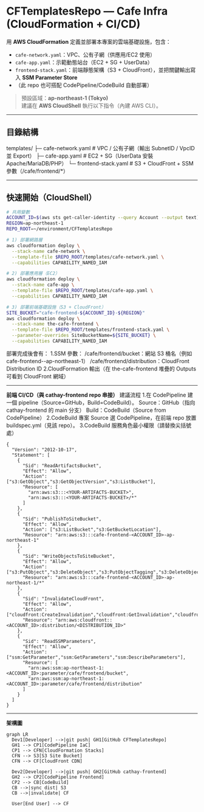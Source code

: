 # CFTemplatesRepo — Cafe Infra (CloudFormation + CI/CD)

用 **AWS CloudFormation** 定義並部署本專案的雲端基礎設施，包含：
- `cafe-network.yaml`：VPC、公有子網（供應用/EC2 使用）
- `cafe-app.yaml`：示範動態站台（EC2 + SG + UserData）
- `frontend-stack.yaml`：前端靜態架構（S3 + CloudFront），並把關鍵輸出寫入 **SSM Parameter Store**
- （此 repo 也可搭配 CodePipeline/CodeBuild 自動部署）

> 預設區域：**ap-northeast-1 (Tokyo)**  
> 建議在 **AWS CloudShell** 執行以下指令（內建 AWS CLI）。

---

## 目錄結構
templates/
├─ cafe-network.yaml # VPC / 公有子網（輸出 SubnetID / VpcID 並 Export）
├─ cafe-app.yaml # EC2 + SG（UserData 安裝 Apache/MariaDB/PHP）
└─ frontend-stack.yaml # S3 + CloudFront + SSM 參數（/cafe/frontend/*）

---

## 快速開始（CloudShell）

```bash
# 共用變數
ACCOUNT_ID=$(aws sts get-caller-identity --query Account --output text)
REGION=ap-northeast-1
REPO_ROOT=~/environment/CFTemplatesRepo

# 1) 部署網路層
aws cloudformation deploy \
  --stack-name cafe-network \
  --template-file $REPO_ROOT/templates/cafe-network.yaml \
  --capabilities CAPABILITY_NAMED_IAM

# 2) 部署應用層（EC2）
aws cloudformation deploy \
  --stack-name cafe-app \
  --template-file $REPO_ROOT/templates/cafe-app.yaml \
  --capabilities CAPABILITY_NAMED_IAM

# 3) 部署前端基礎設施（S3 + CloudFront）
SITE_BUCKET="cafe-frontend-${ACCOUNT_ID}-${REGION}"
aws cloudformation deploy \
  --stack-name the-cafe-frontend \
  --template-file $REPO_ROOT/templates/frontend-stack.yaml \
  --parameter-overrides SiteBucketName=${SITE_BUCKET} \
  --capabilities CAPABILITY_NAMED_IAM
```

部署完成後會有：
1.SSM 參數：
/cafe/frontend/bucket：網站 S3 桶名（例如 cafe-frontend-<acct>-ap-northeast-1）
/cafe/frontend/distribution：CloudFront Distribution ID
2.CloudFormation 輸出（在 the-cafe-frontend 堆疊的 Outputs 可看到 CloudFront 網域）

---

**前端 CI/CD（與 cathay-frontend repo 串接）**
建議流程
1.在 CodePipeline 建一個 pipeline（Source=GitHub，Build=CodeBuild）。
Source：GitHub（指向 cathay-frontend 的 main 分支）
Build：CodeBuild（Source from CodePipeline）
2.CodeBuild 專案 Source 選 CodePipeline，在前端 repo 放置 buildspec.yml（見該 repo）。
3.CodeBuild 服務角色最小權限（請替換尖括號處）
```
{
  "Version": "2012-10-17",
  "Statement": [
    {
      "Sid": "ReadArtifactsBucket",
      "Effect": "Allow",
      "Action": ["s3:GetObject","s3:GetObjectVersion","s3:ListBucket"],
      "Resource": [
        "arn:aws:s3:::<YOUR-ARTIFACTS-BUCKET>",
        "arn:aws:s3:::<YOUR-ARTIFACTS-BUCKET>/*"
      ]
    },
    {
      "Sid": "PublishToSiteBucket",
      "Effect": "Allow",
      "Action": ["s3:ListBucket","s3:GetBucketLocation"],
      "Resource": "arn:aws:s3:::cafe-frontend-<ACCOUNT_ID>-ap-northeast-1"
    },
    {
      "Sid": "WriteObjectsToSiteBucket",
      "Effect": "Allow",
      "Action": ["s3:PutObject","s3:DeleteObject","s3:PutObjectTagging","s3:DeleteObjectTagging"],
      "Resource": "arn:aws:s3:::cafe-frontend-<ACCOUNT_ID>-ap-northeast-1/*"
    },
    {
      "Sid": "InvalidateCloudFront",
      "Effect": "Allow",
      "Action": ["cloudfront:CreateInvalidation","cloudfront:GetInvalidation","cloudfront:ListInvalidations"],
      "Resource": "arn:aws:cloudfront::<ACCOUNT_ID>:distribution/<DISTRIBUTION_ID>"
    },
    {
      "Sid": "ReadSSMParameters",
      "Effect": "Allow",
      "Action": ["ssm:GetParameter","ssm:GetParameters","ssm:DescribeParameters"],
      "Resource": [
        "arn:aws:ssm:ap-northeast-1:<ACCOUNT_ID>:parameter/cafe/frontend/bucket",
        "arn:aws:ssm:ap-northeast-1:<ACCOUNT_ID>:parameter/cafe/frontend/distribution"
      ]
    }
  ]
}

```

---

**架構圖**
```mermaid
graph LR
  Dev1[Developer] -->|git push| GH1[GitHub CFTemplatesRepo]
  GH1 --> CP1[CodePipeline IaC]
  CP1 --> CFN[CloudFormation Stacks]
  CFN --> S3[S3 Site Bucket]
  CFN --> CF[CloudFront CDN]

  Dev2[Developer] -->|git push| GH2[GitHub cathay-frontend]
  GH2 --> CP2[CodePipeline Frontend]
  CP2 --> CB[CodeBuild]
  CB -->|sync dist| S3
  CB -->|invalidate| CF

  User[End User] --> CF
```


